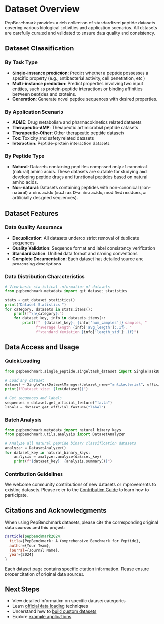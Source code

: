# Dataset Overview

PepBenchmark provides a rich collection of standardized peptide datasets covering various biological activities and application scenarios. All datasets are carefully curated and validated to ensure data quality and consistency.

## Dataset Classification

### By Task Type

- **Single-instance prediction**: Predict whether a peptide possesses a specific property (e.g., antibacterial activity, cell penetration, etc.)
- **Multi-instance prediction**: Predict properties involving two input entities, such as protein-peptide interactions or binding affinities between peptides and proteins.
- **Generation**: Generate novel peptide sequences with desired properties.

### By Application Scenario

- **ADME**: Drug metabolism and pharmacokinetics related datasets
- **Therapeutic-AMP**: Therapeutic antimicrobial peptide datasets
- **Therapeutic-Other**: Other therapeutic peptide datasets
- **Tox**: Toxicity and safety related datasets
- **Interaction**: Peptide-protein interaction datasets

### By Peptide Type
- **Natural**: Datasets containing peptides composed only of canonical (natural) amino acids. These datasets are suitable for studying and developing peptide drugs and functional peptides based on natural amino acids.
- **Non-natural**: Datasets containing peptides with non-canonical (non-natural) amino acids (such as D-amino acids, modified residues, or artificially designed sequences).

## Dataset Features

### Data Quality Assurance
- **Deduplication**: All datasets undergo strict removal of duplicate sequences
- **Quality Validation**: Sequence format and label consistency verification
- **Standardization**: Unified data format and naming conventions
- **Complete Documentation**: Each dataset has detailed source and processing descriptions

### Data Distribution Characteristics

```python
# View basic statistical information of datasets
from pepbenchmark.metadata import get_dataset_statistics

stats = get_dataset_statistics()
print("Dataset Statistics:")
for category, datasets in stats.items():
    print(f"\n{category}:")
    for dataset_key, info in datasets.items():
        print(f"  {dataset_key}: {info['num_samples']} samples, "
              f"average length {info['avg_length']:.1f}, "
              f"standard deviation {info['length_std']:.1f}")
```

## Data Access and Usage

### Quick Loading

```python
from pepbenchmark.single_peptide.singeltask_dataset import SingleTaskDatasetManager

# Load any dataset
dataset = SingleTaskDatasetManager(dataset_name="antibacterial", official_feature_names=["fasta", "label"])
print(f"Dataset size: {len(dataset)}")

# Get sequences and labels
sequences = dataset.get_official_feature("fasta")
labels = dataset.get_official_feature("label")
```

### Batch Analysis

```python
from pepbenchmark.metadata import natural_binary_keys
from pepbenchmark.utils.analysis import DatasetAnalyzer

# Analyze all natural peptide binary classification datasets
analyzer = DatasetAnalyzer()
for dataset_key in natural_binary_keys:
    analysis = analyzer.analyze(dataset_key)
    print(f"{dataset_key}: {analysis.summary()}")
```

### Contribution Guidelines
We welcome community contributions of new datasets or improvements to existing datasets. Please refer to the [Contribution Guide](../contributing.md) to learn how to participate.

## Citations and Acknowledgments

When using PepBenchmark datasets, please cite the corresponding original data sources and this project:

```bibtex
@article{pepbenchmark2024,
  title={PepBenchmark: A Comprehensive Benchmark for Peptide},
  author={Your Team},
  journal={Journal Name},
  year={2024}
}
```

Each dataset page contains specific citation information. Please ensure proper citation of original data sources.

## Next Steps
- View detailed information on specific dataset categories
- Learn [official data loading](../user_guide/data_loading.md) techniques
- Understand how to [build custom datasets](../construct_dataset.md)
- Explore [example applications](../examples/)

